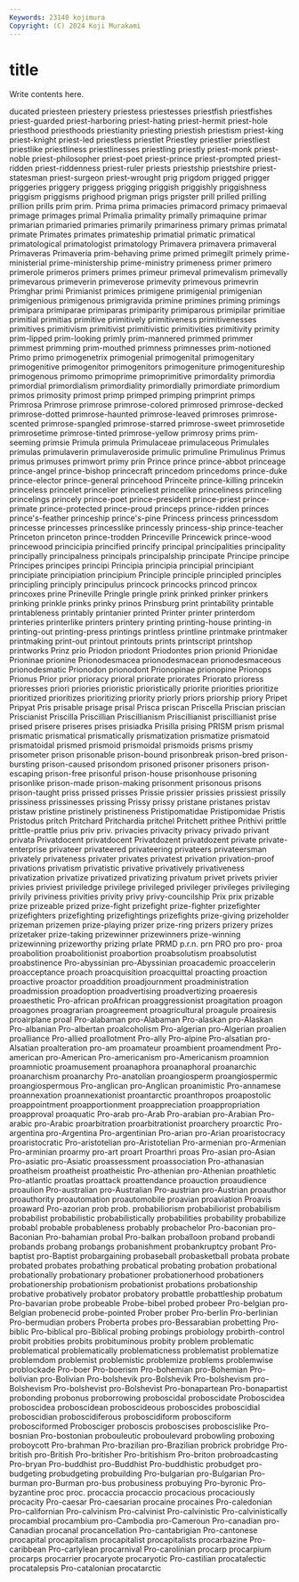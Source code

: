 ```yaml
---
Keywords: 23140 kojimura
Copyright: (C) 2024 Koji Murakami
---
```


# title

Write contents here.



ducated priesteen priestery priestess priestesses priestfish
priestfishes priest-guarded priest-harboring priest-hating priest-hermit priest-hole priesthood priesthoods priestianity priesting
priestish priestism priest-king priest-knight priest-led priestless priestlet Priestley priestlier priestliest
priestlike priestliness priestlinesses priestling priestly priest-monk priest-noble priest-philosopher priest-poet priest-prince
priest-prompted priest-ridden priest-riddenness priest-ruler priests priestship priestshire priest-statesman priest-surgeon priest-wrought
prig prigdom prigged prigger priggeries priggery priggess prigging priggish priggishly
priggishness priggism priggisms prighood prigman prigs prigster prill prilled prilling
prillion prills prim prim. Prima prima primacies primacord primacy primaeval
primage primages primal Primalia primality primally primaquine primar primarian primaried
primaries primarily primariness primary primas primatal primate Primates primates primateship
primatial primatic primatical primatological primatologist primatology Primavera primavera primaveral Primaveras
Primaveria prim-behaving prime primed primegilt primely prime-ministerial prime-ministership prime-ministry primeness
primer primero primerole primeros primers primes primeur primeval primevalism primevally
primevarous primeverin primeverose primevity primevous primevrin Primghar primi Primianist primices
primigene primigenial primigenian primigenious primigenous primigravida primine primines priming primings
primipara primiparae primiparas primiparity primiparous primipilar primitiae primitial primitias primitive
primitively primitiveness primitivenesses primitives primitivism primitivist primitivistic primitivities primitivity primity
prim-lipped prim-looking primly prim-mannered primmed primmer primmest primming prim-mouthed primness
primnesses prim-notioned Primo primo primogenetrix primogenial primogenital primogenitary primogenitive primogenitor
primogenitors primogeniture primogenitureship primogenous primomo primoprime primoprimitive primordality primordia primordial
primordialism primordiality primordially primordiate primordium primos primosity primost primp primped
primping primprint primps Primrosa Primrose primrose primrose-colored primrosed primrose-decked primrose-dotted
primrose-haunted primrose-leaved primroses primrose-scented primrose-spangled primrose-starred primrose-sweet primrosetide primrosetime primrose-tinted
primrose-yellow primrosy prims prim-seeming primsie Primula primula Primulaceae primulaceous Primulales
primulas primulaverin primulaveroside primulic primuline Primulinus Primus primus primuses primwort
primy prin Prince prince prince-abbot princeage prince-angel prince-bishop princecraft princedom
princedoms prince-duke prince-elector prince-general princehood Princeite prince-killing princekin princeless princelet
princelier princeliest princelike princeliness princeling princelings princely prince-poet prince-president prince-priest
prince-primate prince-protected prince-proud princeps prince-ridden princes prince's-feather princeship prince's-pine Princess
princess princessdom princesse princesses princesslike princessly princess-ship prince-teacher Princeton princeton
prince-trodden Princeville Princewick prince-wood princewood princicipia princified princify principal principalities
principality principally principalness principals principalship principate Principe principe Principes principes
principi Principia principia principial principiant principiate principiation principium Principle principle
principled principles principling principly principulus princock princocks princod princox princoxes
prine Prineville Pringle pringle prink prinked prinker prinkers prinking prinkle
prinks prinky prinos Prinsburg print printability printable printableness printably printanier
printed Printer printer printerdom printeries printerlike printers printery printing printing-house
printing-in printing-out printing-press printings printless printline printmake printmaker printmaking print-out
printout printouts prints printscript printshop printworks Prinz prio Priodon priodont
Priodontes prion prionid Prionidae Prioninae prionine Prionodesmacea prionodesmacean prionodesmaceous prionodesmatic
Prionodon prionodont Prionopinae prionopine Prionops Prionus Prior prior prioracy prioral
priorate priorates Priorato prioress prioresses priori priories prioristic prioristically priorite
priorities prioritize prioritized prioritizes prioritizing priority priorly priors priorship priory
Pripet Pripyat Pris prisable prisage prisal Prisca priscan Priscella Priscian
priscian Priscianist Priscilla Priscillian Priscillianism Priscillianist priscillianist prise prised prisere
priseres prises prisiadka Prisilla prising PRISM prism prismal prismatic prismatical
prismatically prismatization prismatize prismatoid prismatoidal prismed prismoid prismoidal prismoids prisms
prismy prisometer prison prisonable prison-bound prisonbreak prison-bred prison-bursting prison-caused prisondom
prisoned prisoner prisoners prison-escaping prison-free prisonful prison-house prisonhouse prisoning prisonlike
prison-made prison-making prisonment prisonous prisons prison-taught priss prissed prisses Prissie
prissier prissies prissiest prissily prissiness prissinesses prissing Prissy prissy pristane
pristanes pristav pristaw pristine pristinely pristineness Pristipomatidae Pristipomidae Pristis Pristodus
pritch Pritchard Pritchardia pritchel Pritchett prithee Prithivi prittle prittle-prattle prius
priv priv. privacies privacity privacy privado privant privata Privatdocent privatdocent
Privatdozent privatdozent private private-enterprise privateer privateered privateering privateers privateersman privately
privateness privater privates privatest privation privation-proof privations privatism privatistic privative
privatively privativeness privatization privatize privatized privatizing privatum privet privets privier
privies priviest priviledge privilege privileged privileger privileges privileging privily priviness
privities privity privy privy-councilship Prix prix prizable prize prizeable prized
prize-fight prizefight prize-fighter prizefighter prizefighters prizefighting prizefightings prizefights prize-giving prizeholder
prizeman prizemen prize-playing prizer prize-ring prizers prizery prizes prizetaker prize-taking
prizewinner prizewinners prize-winning prizewinning prizeworthy prizing prlate PRMD p.r.n. prn
PRO pro pro- proa proabolition proabolitionist proabortion proabsolutism proabsolutist proabstinence
Pro-abyssinian pro-Abyssinian proacademic proaccelerin proacceptance proach proacquisition proacquittal proacting proaction
proactive proactor proaddition proadjournment proadministration proadmission proadoption proadvertising proadvertizing proaeresis
proaesthetic Pro-african proAfrican proaggressionist proagitation proagon proagones proagrarian proagreement proagricultural
proagule proairesis proairplane proal Pro-alabaman pro-Alabaman Pro-alaskan pro-Alaskan Pro-albanian Pro-albertan
proalcoholism Pro-algerian pro-Algerian proalien proalliance Pro-allied proallotment Pro-ally Pro-alpine Pro-alsatian
pro-Alsatian proalteration pro-am proamateur proambient proamendment Pro-american pro-American Pro-americanism pro-Americanism
proamnion proamniotic proamusement proanaphora proanaphoral proanarchic proanarchism proanarchy Pro-anatolian proangiosperm
proangiospermic proangiospermous Pro-anglican pro-Anglican proanimistic Pro-annamese proannexation proannexationist proantarctic proanthropos
proapostolic proappointment proapportionment proappreciation proappropriation proapproval proaquatic Pro-arab pro-Arab Pro-arabian
pro-Arabian Pro-arabic pro-Arabic proarbitration proarbitrationist proarchery proarctic Pro-argentina pro-Argentina Pro-argentinian
Pro-arian pro-Arian proaristocracy proaristocratic Pro-aristotelian pro-Aristotelian Pro-armenian pro-Armenian Pro-arminian proarmy
pro-art proart Proarthri proas Pro-asian pro-Asian Pro-asiatic pro-Asiatic proassessment proassociation
Pro-athanasian proatheism proatheist proatheistic Pro-athenian pro-Athenian proathletic Pro-atlantic proatlas proattack
proattendance proauction proaudience proaulion Pro-australian pro-Australian Pro-austrian pro-Austrian proauthor proauthority
proautomation proautomobile proavian proaviation Proavis proaward Pro-azorian prob prob. probabiliorism
probabiliorist probabilism probabilist probabilistic probabilistically probabilities probability probabilize probabl probable
probableness probably probachelor Pro-baconian pro-Baconian Pro-bahamian probal Pro-balkan proballoon proband
probandi probands probang probangs probanishment probankruptcy probant Pro-baptist pro-Baptist probargaining
probaseball probasketball probata probate probated probates probathing probatical probating probation
probational probationally probationary probationer probationerhood probationers probationership probationism probationist probations
probationship probative probatively probator probatory probattle probattleship probatum Pro-bavarian probe
probeable Probe-bibel probed probeer Pro-belgian pro-Belgian probenecid probe-pointed Prober prober
Pro-berlin Pro-berlinian Pro-bermudian probers Proberta probes pro-Bessarabian probetting Pro-biblic Pro-biblical
pro-Biblical probing probings probiology probirth-control probit probities probits probituminous probity
problem problematic problematical problematically problematicness problematist problematize problemdom problemist problemistic
problemize problems problemwise problockade Pro-boer Pro-boerism Pro-bohemian pro-Bohemian Pro-bolivian pro-Bolivian
Pro-bolshevik pro-Bolshevik Pro-bolshevism pro-Bolshevism Pro-bolshevist pro-Bolshevist Pro-bonapartean Pro-bonapartist probonding probonus
proborrowing proboscidal proboscidate Proboscidea proboscidea proboscidean proboscideous proboscides proboscidial proboscidian
proboscidiferous proboscidiform probosciform probosciformed Probosciger proboscis proboscises proboscislike Pro-bosnian Pro-bostonian
probouleutic proboulevard probowling proboxing proboycott Pro-brahman Pro-brazilian pro-Brazilian probrick probridge
Pro-british pro-British Pro-britisher Pro-britishism Pro-briton probroadcasting Pro-bryan Pro-buddhist pro-Buddhist Pro-buddhistic
probudget pro-budgeting probudgeting probuilding Pro-bulgarian pro-Bulgarian Pro-burman pro-Burman pro-bus probusiness
probuying Pro-byronic Pro-byzantine proc proc. procaccia procaccio procacious procaciously procacity
Pro-caesar Pro-caesarian procaine procaines Pro-caledonian Pro-californian Pro-calvinism Pro-calvinist Pro-calvinistic Pro-calvinistically
procambial procambium pro-Cambodia pro-Cameroun Pro-canadian pro-Canadian procanal procancellation Pro-cantabrigian Pro-cantonese
procapital procapitalism procapitalist procapitalists procarbazine Pro-caribbean Pro-carlylean procarnival Pro-carolinian procarp
procarpium procarps procarrier procaryote procaryotic Pro-castilian procatalectic procatalepsis Pro-catalonian procatarctic
